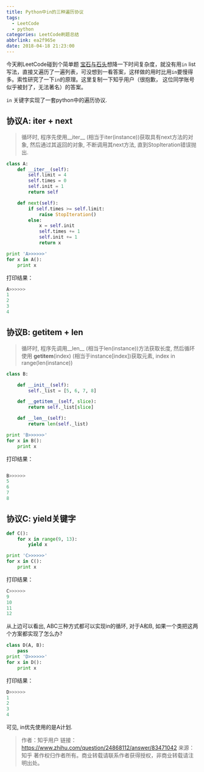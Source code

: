 ```yaml
---
title: Python中in的三种遍历协议
tags:
  - LeetCode
  - python
categories: LeetCode刷题总结
abbrlink: ea2f965e
date: 2018-04-18 21:23:00
---
```


今天刷LeetCode碰到个简单题 [宝石与石头](https://leetcode-cn.com/problems/jewels-and-stones/description/)想降一下时间复杂度，就没有用`in` list写法，直接又遍历了一遍列表，可没想到一看答案，这样做的用时比用`in`要慢得多。索性研究了一下`in`的原理。这里复制一下知乎用户（很抱歉， 这位同学账号似乎被封了，无法著名）的答案。

`in` 关键字实现了一套python中的遍历协议.

## 协议A: __iter__ + next
> 循环时,  程序先使用__iter__ (相当于iter(instance))获取具有next方法的对象, 然后通过其返回的对象, 不断调用其next方法, 直到StopIteration错误抛出.


```python
class A:
    def __iter__(self):
        self.limit = 4
        self.times = 0
        self.init = 1
        return self

    def next(self):
        if self.times >= self.limit:
            raise StopIteration()
        else:
            x = self.init
            self.times += 1
            self.init += 1
            return x

print 'A>>>>>>'
for x in A():
    print x
```

<!--more-->
打印结果：


```python
A>>>>>>
1
2
3
4
```


## 协议B: __getitem__ + __len__
> 循环时, 程序先调用__len__ (相当于len(instance))方法获取长度, 然后循环使用 __getitem__(index) (相当于instance[index])获取元素, index in range(len(instance))


```python
class B:

    def __init__(self):
        self._list = [5, 6, 7, 8]

    def __getitem__(self, slice):
        return self._list[slice]

    def __len__(self):
        return len(self._list)

print 'B>>>>>>'
for x in B():
    print x
```

打印结果：

```python

B>>>>>>
5
6
7
8
```

## 协议C: yield关键字

```python
def C():
    for x in range(9, 13):
        yield x

print 'C>>>>>>'
for x in C():
    print x
```

打印结果：

```python
C>>>>>>
9
10
11
12
```

从上边可以看出, ABC三种方式都可以实现in的循环, 对于A和B, 如果一个类把这两个方案都实现了怎么办?

```python
class D(A, B):
    pass
print 'D>>>>>>'
for x in D():
    print x
```

打印结果：

```python
D>>>>>>
1
2
3
4
```

可见, in优先使用的是A计划.


> 作者：知乎用户
> 链接：https://www.zhihu.com/question/24868112/answer/83471042
> 来源：知乎
> 著作权归作者所有。商业转载请联系作者获得授权，非商业转载请注明出处。